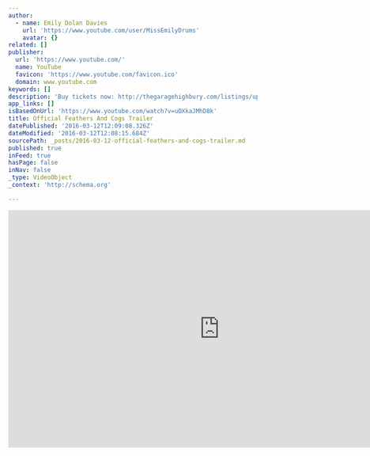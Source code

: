 ```yaml
---
author:
  - name: Emily Dolan Davies
    url: 'https://www.youtube.com/user/MissEmilyDrums'
    avatar: {}
related: []
publisher:
  url: 'https://www.youtube.com/'
  name: YouTube
  favicon: 'https://www.youtube.com/favicon.ico'
  domain: www.youtube.com
keywords: []
description: 'Buy tickets now: http://thegaragehighbury.com/listings/upcoming-events/31361/feathers-and-cogs-featuring-emily-dolan-davies/ DOLAN DAVIES EMBARKS ON ONE-WOMAN DRUM SHOW WITH A DIFFERENCE Former Darkness and Bryan Ferry drummer Emily Dolan Davies is to embark on an ambitious solo project which will see her move on to a theatrical stage for the first time with new show Feathers and Cogs.'
app_links: []
isBasedOnUrl: 'https://www.youtube.com/watch?v=uOXkaJMhD8k'
title: Official Feathers And Cogs Trailer
datePublished: '2016-03-12T12:09:08.326Z'
dateModified: '2016-03-12T12:08:15.684Z'
sourcePath: _posts/2016-03-12-official-feathers-and-cogs-trailer.md
published: true
inFeed: true
hasPage: false
inNav: false
_type: VideoObject
_context: 'http://schema.org'

---
```

<iframe src="https://cdn.embedly.com/widgets/media.html?src=https%3A%2F%2Fwww.youtube.com%2Fembed%2FuOXkaJMhD8k%3Ffeature%3Doembed&amp;url=https%3A%2F%2Fwww.youtube.com%2Fwatch%3Fv%3DuOXkaJMhD8k&amp;image=https%3A%2F%2Fi.ytimg.com%2Fvi%2FuOXkaJMhD8k%2Fhqdefault.jpg&amp;key=b7d04c9b404c499eba89ee7072e1c4f7&amp;type=text%2Fhtml&amp;schema=youtube" width="854" height="480" scrolling="no" frameborder="0" allowfullscreen="allowfullscreen" style=""></iframe>